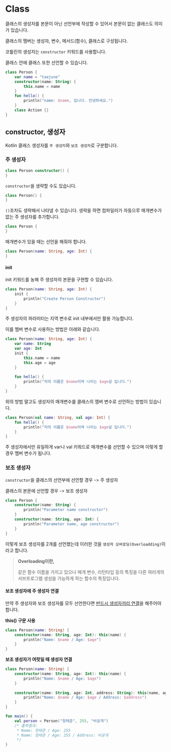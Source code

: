# Class

 클래스의 생성자를 본문이 아닌 선언부에 작성할 수 있어서 본문이 없는 클래스도 의미가 있습니다.



클래스의 멤버는 생성자, 변수, 메서드(함수), 클래스로 구성됩니다.

코틀린의 생성자는 `constructor` 키워드를 사용합니다.

클래스 안에 클래스 또한 선언할 수 있습니다.



```kotlin
class Person {
    var name = "taejune"
    constructor(name: String) {
        this.name = name
    }
    fun hello() {
        println("name: $name, 입니다. 안녕하세요.")
    }
    class Action {}
}
```



## constructor, 생성자

Kotlin 클래스 생성자를 `주 생성자`와 `보조 생성자`로 구분합니다.



### 주 생성자

```kotlin
class Person constructor() {
}
```

`constructor`을 생략할 수도 있습니다.

```kotlin
class Person() {   
}
```

`()`조차도 생략해서 나타낼 수 있습니다. 생략을 하면 컴파일러가 자동으루 매개변수가 없는 주 생성자를 추가합니다.

```kotlin
class Person {
}
```

매개변수가 있을 때는 선언을 해줘야 합니다.

```kotlin
class Person(name: String, age: Int) {
}
```



#### init

init 키워드를 농해 주 생성자의 본문을 구현할 수 있습니다.

```kotlin
class Person(name: String, age: Int) {
    init {
        println("Create Person Constructor")
    }
}
```

주 생성자의 파라미터는 지역 변수로 init 내부에서만 활용 가능합니다.

이를 멤버 변수로 사용하는 방법은 아래와 같습니다.



```kotlin
class Person(name: String, age: Int) {
    var name: String
    var age: Int
    init {
        this.name = name
        this.age = age
    }
    
    fun hello() {
        println("저의 이름은 $name이며 나이는 $age살 입니다.")
    }
}
```

위의 방법 말고도 생성자의 매개변수를 클래스의 멤버 변수로 선언하는 방법이 있습니다.

```kotlin
class Person(val name: String, val age: Int) {
    fun hello() {
        println("저의 이름은 $name이며 나이는 $age살 입니다.")
    }
}
```

주 생성자에서만 유일하게 var나 val 키워드로 매개변수를 선언할 수 있으며 이렇게 할 경우 멤버 변수가 됩니다.



### 보조 생성자

`constructor`을 클래스의 선언부에 선언할 경우 -> 주 생성자

클래스의 본문에 선언할 경우 -> 보조 생성자

```kotlin
class Person {
    constructor(name: String) {
        println("Parameter name constructor")
    }
    constructor(name: String, age: Int) {
        println("Parameter name, age constructor")
    }
}
```

이렇게 보조 생성자를 2개를 선언했는데 이러한 것을 `생성자 오버로딩(Overloadding)`이라고 합니다.

> **Overloading이란,**
>
> 같은 함수 이름을 가지고 있으나 매개 변수, 리턴타입 등의 특징을 다른 여러개의 서브프로그램 생성을 가능하게 하는 함수의 특징입니다.



#### 보조 생성자에 주 생성자 연결

만약 주 생성자와 보조 생성자를 모두 선언한다면 <u>반드시 생성자끼리 연결</u>을 해주어야 합니다.

**this() 구문 사용**

```kotlin
class Person(name: String) {
    constructor(name: String, age: Int): this(name) {
        println("Name: $name / Age: $age")
    }
}
```



**보조 생성자가 여럿일 때 생성자 연결**

```kotlin
class Person(name: String) {
    constructor(name: String, age: Int): this(name) {
        println("Name: $name / Age: $age")
    }
    
    constructor(name: String, age: Int, address: String): this(name, age) {
        println("Name: $name / Age: $age / Address: $address")
    }
}

fun main() {
    val person = Person("정태준", 255, "비공개")
    /* 출력결과:
     * Name: 정태준 / Age: 255
	 * Name: 정태준 / Age: 255 / Address: 비공개
     */
}
```

